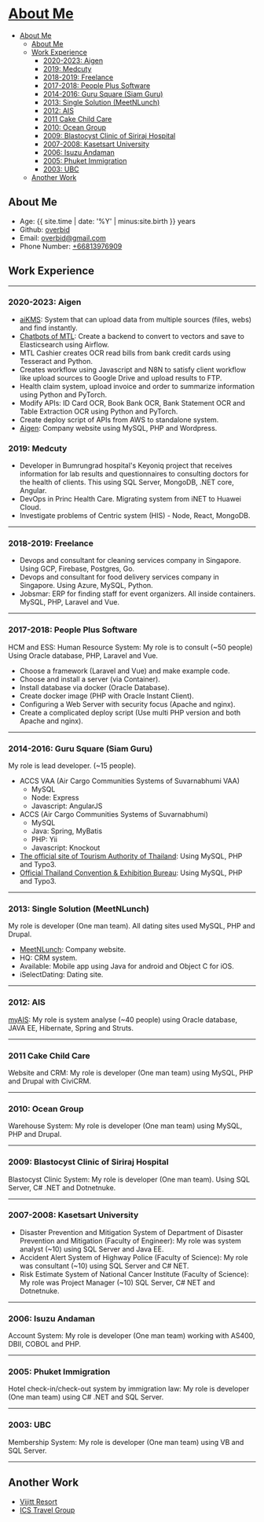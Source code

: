 # [About Me](#about-me)

- [About Me](#about-me)
  - [About Me](#about-me-1)
  - [Work Experience](#work-experience)
    - [2020-2023: Aigen](#2020-present-aigen)
    - [2019: Medcuty](#2019-medcuty)
    - [2018-2019: Freelance](#2018-2019-freelance)
    - [2017-2018: People Plus Software](#2017-2018-people-plus-software)
    - [2014-2016: Guru Square (Siam Guru)](#2014-2016-guru-square-siam-guru)
    - [2013: Single Solution (MeetNLunch)](#2013-single-solution-meetnlunch)
    - [2012: AIS](#2012-ais)
    - [2011 Cake Child Care](#2011-cake-child-care)
    - [2010: Ocean Group](#2010-ocean-group)
    - [2009: Blastocyst Clinic of Siriraj Hospital](#2009-blastocyst-clinic-of-siriraj-hospital)
    - [2007-2008: Kasetsart University](#2007-2008-kasetsart-university)
    - [2006: Isuzu Andaman](#2006-isuzu-andaman)
    - [2005: Phuket Immigration](#2005-phuket-immigration)
    - [2003: UBC](#2003-ubc)
  - [Another Work](#another-work)

## About Me

- Age: {{ site.time | date: '%Y' | minus:site.birth }} years
- Github: [overbid](https://github.com/overbid)
- Email: [overbid@gmail.com](mailto:overbid@gmail.com)
- Phone Number: [+66813976909](tel:+66813976909)

## Work Experience

***

### 2020-2023: Aigen

- [aiKMS](https://aigencorp.com/ai-powered-knowledge-management-solution-kms): System that can upload data from multiple sources (files, webs) and find instantly.
- [Chatbots of MTL](https://aigencorp.com/ai-powered-chatbot-solution): Create a backend to convert to vectors and save to Elasticsearch using Airflow.
- MTL Cashier creates OCR read bills from bank credit cards using Tesseract and Python.
- Creates workflow using Javascript and N8N to satisfy client workflow like upload sources to Google Drive and upload results to FTP.
- Health claim system, upload invoice and order to summarize information using Python and PyTorch.
- Modify APIs: ID Card OCR, Book Bank OCR, Bank Statement OCR and Table Extraction OCR using Python and PyTorch.
- Create deploy script of APIs from AWS to standalone system.
- [Aigen](https://https://aigencorp.com): Company website using MySQL, PHP and Wordpress.

### 2019: Medcuty

- Developer in Bumrungrad hospital's Keyoniq project that receives information for lab results and questionnaires to consulting doctors for the health of clients. This using SQL Server, MongoDB, .NET core, Angular.
- DevOps in Princ Health Care. Migrating system from iNET to Huawei Cloud.
- Investigate problems of Centric system (HIS) - Node, React, MongoDB.

***

### 2018-2019: Freelance

- Devops and consultant for cleaning services company in Singapore. Using GCP, Firebase, Postgres, Go.
- Devops and consultant for food delivery services company in Singapore. Using Azure, MySQL, Python.
- Jobsmar: ERP for finding staff for event organizers. All inside containers. MySQL, PHP, Laravel and Vue.

***

### 2017-2018: People Plus Software

HCM and ESS: Human Resource System: My role is to consult (~50 people) Using Oracle database, PHP, Laravel and Vue.

- Choose a framework (Laravel and Vue) and make example code.
- Choose and install a server (via Container).
- Install database via docker (Oracle Database).
- Create docker image (PHP with Oracle Instant Client).
- Configuring a Web Server with security focus (Apache and nginx).
- Create a complicated deploy script (Use multi PHP version and both Apache and nginx).

***

### 2014-2016: Guru Square (Siam Guru)

My role is lead developer. (~15 people).

- ACCS VAA (Air Cargo Communities Systems of Suvarnabhumi VAA)
  - MySQL
  - Node: Express
  - Javascript: AngularJS
- ACCS (Air Cargo Communities Systems of Suvarnabhumi)
  - MySQL
  - Java: Spring, MyBatis
  - PHP: Yii
  - Javascript: Knockout
- [The official site of Tourism Authority of Thailand](https://www.tourismthailand.org/): Using MySQL, PHP and Typo3.
- [Official Thailand Convention & Exhibition Bureau](https://www.businesseventsthailand.com/): Using MySQL, PHP and Typo3.

***

### 2013: Single Solution (MeetNLunch)

My role is developer (One man team). All dating sites used MySQL, PHP and Drupal.

- [MeetNLunch](https://www.meetnlunch.com): Company website.
- HQ: CRM system.
- Available: Mobile app using Java for android and Object C for iOS.
- iSelectDating: Dating site.

***

### 2012: AIS

[myAIS](https://myais.ais.co.th): My role is system analyse (~40 people) using Oracle database, JAVA EE, Hibernate, Spring and Struts.

***

### 2011 Cake Child Care

Website and CRM: My role is developer (One man team) using MySQL, PHP and Drupal with CiviCRM.

***

### 2010: Ocean Group

Warehouse System: My role is developer (One man team) using MySQL, PHP and Drupal.

***

### 2009: Blastocyst Clinic of Siriraj Hospital

Blastocyst Clinic System: My role is developer (One man team). Using SQL Server, C# .NET and Dotnetnuke.

***

### 2007-2008: Kasetsart University

- Disaster Prevention and Mitigation System of Department of Disaster Prevention and Mitigation (Faculty of Engineer): My role was system analyst (~10) using SQL Server and Java EE.
- Accident Alert System of Highway Police (Faculty of Science): My role was consultant (~10) using SQL Server and C# NET.
- Risk Estimate System of National Cancer Institute (Faculty of Science): My role was Project Manager (~10) SQL Server, C# NET and Dotnetnuke.

***

### 2006: Isuzu Andaman

Account System: My role is developer (One man team) working with AS400, DBII, COBOL and PHP.

***

### 2005: Phuket Immigration

Hotel check-in/check-out system by immigration law: My role is developer (One man team) using C# .NET and SQL Server.

***

### 2003: UBC

Membership System: My role is developer (One man team) using VB and SQL Server.

***

## Another Work

- [Vijitt Resort](http://vijittresort.com)
- [ICS Travel Group](http://icstravelgroup.com)
